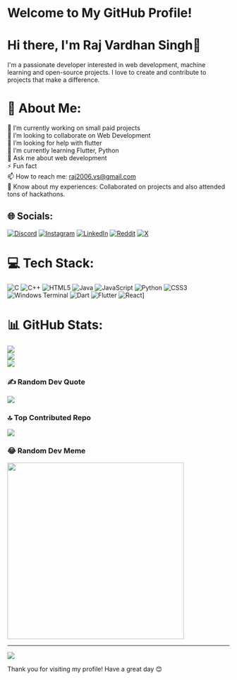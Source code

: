 # Welcome to My GitHub Profile!

# Hi there, I'm Raj Vardhan Singh👋

I'm a passionate developer interested in web development, machine learning and open-source projects. I love to create and contribute to projects that make a difference.

# 💫 About Me:
🔭 I’m currently working on small paid projects<br>👯 I’m looking to collaborate on Web Development<br>🤝 I’m looking for help with flutter<br>🌱 I’m currently learning Flutter, Python<br>💬 Ask me about web development<br>⚡ Fun fact <br>📫 How to reach me: raj2006.vs@gmail.com<br>📄 Know about my experiences: Collaborated on projects and also attended tons of hackathons.


## 🌐 Socials:
[![Discord](https://img.shields.io/badge/Discord-%237289DA.svg?logo=discord&logoColor=white)](https://discord.gg/https://discord.com/invite/W3PyRxQx) [![Instagram](https://img.shields.io/badge/Instagram-%23E4405F.svg?logo=Instagram&logoColor=white)](https://instagram.com/rajvardhan751) [![LinkedIn](https://img.shields.io/badge/LinkedIn-%230077B5.svg?logo=linkedin&logoColor=white)](https://linkedin.com/in/https://www.linkedin.com/in/raj-vardhan-singh-050795290) [![Reddit](https://img.shields.io/badge/Reddit-%23FF4500.svg?logo=Reddit&logoColor=white)](https://reddit.com/user/Fantastic_Ad_1924) [![X](https://img.shields.io/badge/X-black.svg?logo=X&logoColor=white)](https://x.com/@Raj2006Vs) 

# 💻 Tech Stack:
![C](https://img.shields.io/badge/c-%2300599C.svg?style=for-the-badge&logo=c&logoColor=white) ![C++](https://img.shields.io/badge/c++-%2300599C.svg?style=for-the-badge&logo=c%2B%2B&logoColor=white) ![HTML5](https://img.shields.io/badge/html5-%23E34F26.svg?style=for-the-badge&logo=html5&logoColor=white) ![Java](https://img.shields.io/badge/java-%23ED8B00.svg?style=for-the-badge&logo=openjdk&logoColor=white) ![JavaScript](https://img.shields.io/badge/javascript-%23323330.svg?style=for-the-badge&logo=javascript&logoColor=%23F7DF1E) ![Python](https://img.shields.io/badge/python-3670A0?style=for-the-badge&logo=python&logoColor=ffdd54) ![CSS3](https://img.shields.io/badge/css3-%231572B6.svg?style=for-the-badge&logo=css3&logoColor=white) ![Windows Terminal](https://img.shields.io/badge/Windows%20Terminal-%234D4D4D.svg?style=for-the-badge&logo=windows-terminal&logoColor=white) ![Dart](https://img.shields.io/badge/dart-%230175C2.svg?style=for-the-badge&logo=dart&logoColor=white) ![Flutter](https://img.shields.io/badge/Flutter-%2302569B.svg?style=for-the-badge&logo=Flutter&logoColor=white) ![React](https://img.shields.io/badge/React-20232A?style=for-the-badge&logo=react&logoColor=61DAFB)]
# 📊 GitHub Stats:
![](https://github-readme-stats.vercel.app/api?username=rajvardhan75&theme=dark&hide_border=false&include_all_commits=true&count_private=false)<br/>
![](https://github-readme-streak-stats.herokuapp.com/?user=rajvardhan75&theme=dark&hide_border=false)<br/>
![](https://github-readme-stats.vercel.app/api/top-langs/?username=rajvardhan75&theme=dark&hide_border=false&include_all_commits=true&count_private=false&layout=compact)

### ✍️ Random Dev Quote
![](https://quotes-github-readme.vercel.app/api?type=horizontal&theme=radical)

### 🔝 Top Contributed Repo
![](https://github-contributor-stats.vercel.app/api?username=rajvardhan75&limit=5&theme=dark&combine_all_yearly_contributions=true)

### 😂 Random Dev Meme
<img src='https://global.discourse-cdn.com/business7/uploads/replitteams/original/2X/d/d77be62b45964f92c95af26921af8e252d65b65c.jpeg' style="height: 400px;"/>

---
[![](https://visitcount.itsvg.in/api?id=rajvardhan75&icon=0&color=0)](https://visitcount.itsvg.in)

Thank you for visiting my profile! Have a great day 😊
